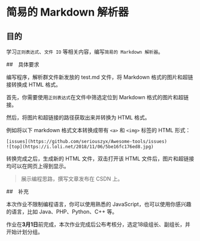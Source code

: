 #  简易的 Markdown 解析器

## 目的

学习`正则表达式`、`文件 IO` 等相关内容，编写`简易的 Markdown 解析器`。

##　具体要求

编写程序，解析群文件新发放的 test.md 文件，将 Markdown 格式的图片和超链接转换成 HTML 格式。

首先，你需要使用`正则表达式`在文件中筛选定位到 Markdown 格式的图片和超链接。

然后，将图片和超链接的路径获取出来并转换为 HTML 格式。

例如将以下 markdown 格式文本转换成带有 `<a>` 和 `<img>` 标签的 HTML 形式：

```text
[issues](https://github.com/seriouszyx/Awesome-tools/issues)
![top](https://i.loli.net/2018/11/06/5be16fc176ed8.jpg)
```

转换完成之后，生成新的 HTML 文件，双击打开该 HTML 文件后，图片和超链接均可以在网页上得到显示。

> 展示编程思路，撰写文章发布在 CSDN 上。

##　补充

本次作业不限制编程语言，你可以使用熟悉的 JavaScript，也可以使用你感兴趣的语言，比如 Java、PHP、Python、C++ 等。

作业在**3月1日**前完成，本次作业完成后公布考核分，选定18级组长、副组长，并开始计划分组。
